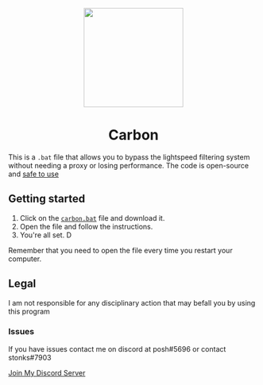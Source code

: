 <p align="center"><img src="https://raw.githubusercontent.com/carbonnetwork-dev/main/main/Carbon-logo.jpg" height="200"></p>

<h1 align="center">Carbon</h1>

This is a `.bat` file that allows you to bypass the lightspeed filtering system without needing a proxy or losing performance. The code is open-source and [safe to use](https://www.virustotal.com/gui/file/ab9b6404ba6360b45b939de7de9f2626118ec7c184ec40a2de6ec7ed0523330b)

## Getting started
1. Click on the [`carbon.bat`](carbon.bat) file and download it.
2. Open the file and follow the instructions.
3. You're all set.
D

Remember that you need to open the file every time you restart your computer.

## Legal
I am not responsible for any disciplinary action that may befall you by using this program

### Issues
If you have issues contact  me on discord at posh#5696 or contact stonks#7903

[Join My Discord Server](https://discord.gg/8WPbC7WZEf)
